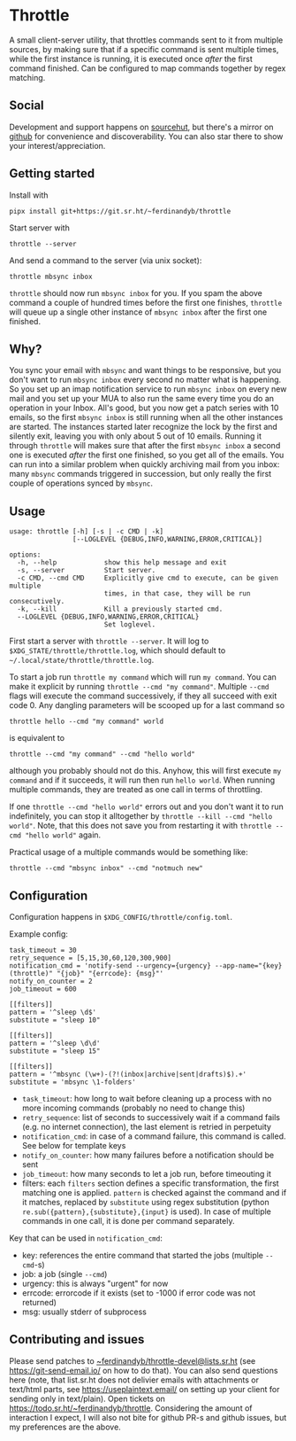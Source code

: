 # Throttle

A small client-server utility, that throttles commands sent to it from multiple
sources, by making sure that if a specific command is sent multiple times,
while the first instance is running, it is executed once _after_ the first
command finished. Can be configured to map commands together by regex matching.

## Social

Development and support happens on
[sourcehut](https://sr.ht/~ferdinandyb/throttle/), but there's a mirror on
[github](https://github.com/ferdinandyb/throttle) for convenience and
discoverability. You can also star there to show your interest/appreciation.

## Getting started

Install with

```
pipx install git+https://git.sr.ht/~ferdinandyb/throttle
```

Start server with

```
throttle --server
```

And send a command to the server (via unix socket):

```
throttle mbsync inbox
```

`throttle` should now run `mbsync inbox` for you. If you spam the above command
a couple of hundred times before the first one finishes, `throttle` will queue
up a single other instance of `mbsync inbox` after the first one finished.

## Why?


You sync your email with `mbsync` and want things to be responsive, but you
don't want to run `mbsync inbox` every second no matter what is happening. So
you set up an imap notification service to run `mbsync inbox` on every new mail
and you set up your MUA to also run the same every time you do an operation in
your Inbox. All's good, but you now get a patch series with 10 emails, so the
first `mbsync inbox` is still running when all the other instances are started.
The instances started later recognize the lock by the first and silently exit,
leaving you with only about 5 out of 10 emails. Running it through `throttle`
will makes sure that after the first `mbsync inbox` a second one is executed
_after_ the first one finished, so you get all of the emails. You can run into
a similar problem when quickly archiving mail from you inbox: many `mbsync`
commands triggered in succession, but only really the first couple of
operations synced by `mbsync`.

## Usage

```
usage: throttle [-h] [-s | -c CMD | -k]
                [--LOGLEVEL {DEBUG,INFO,WARNING,ERROR,CRITICAL}]

options:
  -h, --help            show this help message and exit
  -s, --server          Start server.
  -c CMD, --cmd CMD     Explicitly give cmd to execute, can be given multiple
                        times, in that case, they will be run consecutively.
  -k, --kill            Kill a previously started cmd.
  --LOGLEVEL {DEBUG,INFO,WARNING,ERROR,CRITICAL}
                        Set loglevel.
```

First start a server with `throttle --server`. It will log to
`$XDG_STATE/throttle/throttle.log`, which should default to
`~/.local/state/throttle/throttle.log`.

To start a job run `throttle my command` which will run `my command`. You can make it explicit by running `throttle --cmd "my command"`. Multiple `--cmd` flags will execute the command successively, if they all succeed with exit code 0. Any dangling parameters will be scooped up for a last command so

```
throttle hello --cmd "my command" world
```

is equivalent to

```
throttle --cmd "my command" --cmd "hello world"
```

although you probably should not do this. Anyhow, this will first execute `my
command` and if it succeeds, it will run then run `hello world`. When running
multiple commands, they are treated as one call in terms of throttling.

If one `throttle --cmd "hello world"` errors out and you don't want it to run
indefinitely, you can stop it alltogether by `throttle --kill --cmd "hello
world"`. Note, that this does not save you from restarting it with `throttle
--cmd "hello world"` again.

Practical usage of a multiple commands would be something like:

```
throttle --cmd "mbsync inbox" --cmd "notmuch new"
```

## Configuration

Configuration happens in `$XDG_CONFIG/throttle/config.toml`.

Example config:

```
task_timeout = 30
retry_sequence = [5,15,30,60,120,300,900]
notification_cmd = 'notify-send --urgency={urgency} --app-name="{key} (throttle)" "{job}" "{errcode}: {msg}"'
notify_on_counter = 2
job_timeout = 600

[[filters]]
pattern = '^sleep \d$'
substitute = "sleep 10"

[[filters]]
pattern = '^sleep \d\d'
substitute = "sleep 15"

[[filters]]
pattern = '^mbsync (\w+)-(?!(inbox|archive|sent|drafts)$).+'
substitute = 'mbsync \1-folders'
```

- `task_timeout`: how long to wait before cleaning up a process with no more incoming commands (probably no need to change this)
- `retry_sequence`: list of seconds to successively wait if a command fails (e.g. no internet connection), the last element is retried in perpetuity
- `notification_cmd`: in case of a command failure, this command is called. See below for template keys
- `notify_on_counter`: how many failures before a notification should be sent
- `job_timeout`: how many seconds to let a job run, before timeouting it
- filters: each `filters` section defines a specific transformation, the first matching one is applied. `pattern` is checked against the command and if it matches, replaced by `substitute` using regex substitution (python `re.sub({pattern},{substitute},{input}` is used). In case of multiple commands in one call, it is done per command separately.

Key that can be used in `notification_cmd`:

- key: references the entire command that started the jobs (multiple `--cmd`-s)
- job: a job (single `--cmd`)
- urgency: this is always "urgent" for now
- errcode: errorcode if it exists (set to -1000 if error code was not returned)
- msg: usually stderr of subprocess

## Contributing and issues

Please send patches to
[~ferdinandyb/throttle-devel@lists.sr.ht](mailto:~ferdinandyb/throttle-devel@lists.sr.ht)
(see https://git-send-email.io/ on how to do that). You can also send questions
here (note, that list.sr.ht does not delivier emails with attachments or
text/html parts, see https://useplaintext.email/ on setting up your client for
sending only in text/plain). Open tickets on
https://todo.sr.ht/~ferdinandyb/throttle. Considering the amount of interaction
I expect, I will also not bite for github PR-s and github issues, but my
preferences are the above.
